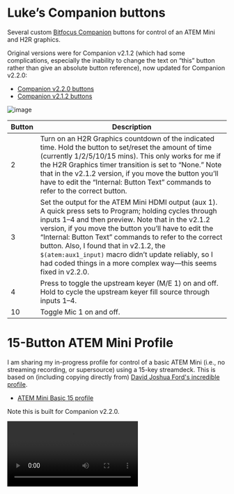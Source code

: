 # Luke’s Companion buttons
Several custom [Bitfocus Companion](https://bitfocus.io/companion) buttons for control of an ATEM Mini and H2R graphics.

Original versions were for Companion v2.1.2 (which had some complications, especially the inability to change the text on “this” button rather than give an absolute button reference), now updated for Companion v2.2.0:
* [Companion v2.2.0 buttons](https://github.com/lukestein/companion_buttons/blob/main/companion_buttons_v220.companionconfig)
* [Companion v2.1.2 buttons](https://github.com/lukestein/companion_buttons/blob/main/companion_buttons_v212.companionconfig)

![image](https://user-images.githubusercontent.com/44452336/111806955-e0109b00-88a8-11eb-8df3-85653604fd31.png)

| Button   | Description |
| -------- | ----------- |
| 2      | Turn on an H2R Graphics countdown of the indicated time. Hold the button to set/reset the amount of time (currently 1/2/5/10/15 mins). This only works for me if the H2R Graphics timer transition is set to “None.” Note that in the v2.1.2 version, if you move the button you’ll have to edit the “Internal: Button Text” commands to refer to the correct button. |
| 3      | Set the output for the ATEM Mini HDMI output (aux 1). A quick press sets to Program; holding cycles through inputs 1–4 and then preview. Note that in the v2.1.2 version, if you move the button you’ll have to edit the “Internal: Button Text” commands to refer to the correct button. Also, I found that in v2.1.2, the `$(atem:aux1_input)` macro didn’t update reliably, so I had coded things in a more complex way—this seems fixed in v2.2.0. |
| 4      | Press to toggle the upstream keyer (M/E 1) on and off. Hold to cycle the upstream keyer fill source through inputs 1–4. |
| 10     | Toggle Mic 1 on and off. |


# 15-Button ATEM Mini Profile

I am sharing my in-progress profile for control of a basic ATEM Mini (i.e., no streaming recording, or supersource) using a 15-key streamdeck. This is based on (including copying directly from) [David Joshua Ford's incredible profile](https://davidjoshuaford.com/production/companion/).
* [ATEM Mini Basic 15 profile](https://github.com/lukestein/companion_buttons/blob/main/lukestein_atemminibasic15.companionconfig)

Note this is built for Companion v2.2.0.

![video](https://user-images.githubusercontent.com/44452336/113053104-e985e700-9175-11eb-9217-20610c042f72.mp4)
